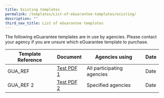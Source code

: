 ```yaml
---
title: Existing templates
permalink: /templates/List-of-eGuarantee-templates/existing/
description: ""
third_nav_title: List of eGuarantee templates
---
```

The following eGuarantee templates are in use by agencies. Please contact your agency if you are unsure which eGuarantee template to purchase.

| Template Reference | Document |Agencies using |Date |
| -------- | -------- | -------- |-------- |
| GUA_REF | [Test PDF 1]() | All participating agencies |Date| 
| GUA_REF 2 | [Test PDF 2](/files/Isomer%20Test%20document.pdf) | Specified agencies |Date |